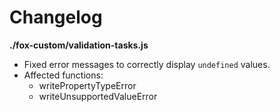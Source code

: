 # Changelog

**./fox-custom/validation-tasks.js**
* Fixed error messages to correctly display `undefined` values.
* Affected functions:
	* writePropertyTypeError
	* writeUnsupportedValueError